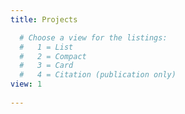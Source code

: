```yaml
---
title: Projects

  # Choose a view for the listings:
  #   1 = List
  #   2 = Compact
  #   3 = Card
  #   4 = Citation (publication only)
view: 1
  
---
```

